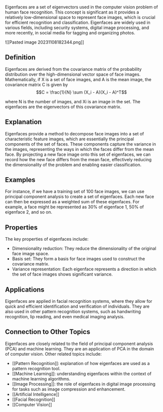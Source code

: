 Eigenfaces are a set of eigenvectors used in the computer vision problem of human face recognition. This concept is significant as it provides a relatively low-dimensional space to represent face images, which is crucial for efficient recognition and classification. Eigenfaces are widely used in various fields, including security systems, digital image processing, and more recently, in social media for tagging and organizing photos.

![[Pasted image 20231108182344.png]]
## Definition

Eigenfaces are derived from the covariance matrix of the probability distribution over the high-dimensional vector space of face images. Mathematically, if X is a set of face images, and A is the mean image, the covariance matrix C is given by 
$$C = \frac{1}{N} \sum (X_i - A)(X_i - A)^T$$

where N is the number of images, and Xi​ is an image in the set. The eigenfaces are the eigenvectors of this covariance matrix.

## Explanation

Eigenfaces provide a method to decompose face images into a set of characteristic feature images, which are essentially the principal components of the set of faces. These components capture the variance in the images, representing the ways in which the faces differ from the mean face. By projecting a new face image onto this set of eigenfaces, we can record how the new face differs from the mean face, effectively reducing the dimensionality of the problem and enabling easier classification.

## Examples

For instance, if we have a training set of 100 face images, we can use principal component analysis to create a set of eigenfaces. Each new face can then be expressed as a weighted sum of these eigenfaces. For example, a face might be represented as 30% of eigenface 1, 50% of eigenface 2, and so on.

## Properties

The key properties of eigenfaces include:

- Dimensionality reduction: They reduce the dimensionality of the original face image space.
- Basis set: They form a basis for face images used to construct the covariance matrix.
- Variance representation: Each eigenface represents a direction in which the set of face images shows significant variance.

## Applications

Eigenfaces are applied in facial recognition systems, where they allow for quick and efficient identification and verification of individuals. They are also used in other pattern recognition systems, such as handwriting recognition, lip reading, and even medical imaging analysis.

## Connection to Other Topics

Eigenfaces are closely related to the field of principal component analysis (PCA) and machine learning. They are an application of PCA in the domain of computer vision. Other related topics include:

- [[Pattern Recognition]]: explanation of how eigenfaces are used as a pattern recognition tool.
- [[Machine Learning]]: understanding eigenfaces within the context of machine learning algorithms.
- [[Image Processing]]: the role of eigenfaces in digital image processing for tasks such as image compression and enhancement.
- [[Artificial Intelligence]]
- [[Facial Recognition]]
- [[Computer Vision]]